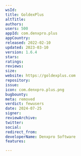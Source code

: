 ```yaml
---
wsId: 
title: GoldexPlus
altTitle: 
authors: 
users: 500
appId: com.denxpro.plus
appCountry: 
released: 2022-02-10
updated: 2023-03-10
version: 1.6.4
stars: 
ratings: 
reviews: 
size: 
website: https://goldexplus.com
repository: 
issue: 
icon: com.denxpro.plus.png
bugbounty: 
meta: removed
verdict: fewusers
date: 2024-07-25
signer: 
reviewArchive: 
twitter: 
social: 
redirect_from: 
developerName: Denxpro Software
features: 

---
```


